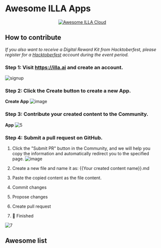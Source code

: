 # Awesome ILLA Apps

<div align="center">
  <a href="https://illa.ai">
    <img alt="Awesome ILLA Cloud" src="https://cdn.illacloud.com/official-website/img/hacktoberFest/illa_awesome.svg"/>
  </a>
</div>


## How to contribute
*If you also want to receive a Digital Reward Kit from Hacktoberfest, please register for a [Hacktoberfest](https://hacktoberfest.com/) account during the event period.*

### Step 1: Visit https://illa.ai and create an account. 

![signup](https://cdn.illacloud.com/official-website/img/github/1.gif)

### Step 2: Click the Create button to create a new App. 

**Create App**
![image](https://cdn.illacloud.com/official-website/img/github/3.png)

### Step 3: Contribute your created content to the Community.
**App**
![5](https://cdn.illacloud.com/official-website/img/github/5.gif)

### Step 4: Submit a pull request on GitHub.
1. Click the "Submit PR" button in the Community, and we will help you copy the information and automatically redirect you to the specified page.
![image](https://cdn.illacloud.com/official-website/img/github/6.png)

2. Create a new file and name it as: {{Your created content name}}.md

3. Paste the copied content as the file content.

4. Commit changes

5. Propose changes

6. Create pull request

7. 🎉 Finished
   
![7](https://cdn.illacloud.com/official-website/img/github/7.gif)

## Awesome list

